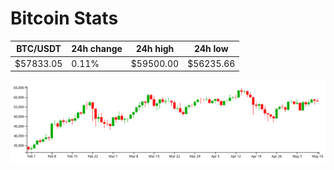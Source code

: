 # Bitcoin Stats

BTC/USDT|24h change|24h high|24h low|
|---|---|---|---|
|$57833.05|0.11%|$59500.00|$56235.66|

<img src="./chart.svg">
